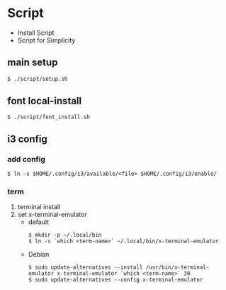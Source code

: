 # Script
- Install Script
- Script for Simplicity



## main setup
```bash
$ ./script/setup.sh
```
## font local-install
```
$ ./script/font_install.sh
```

<!-- 
## vim plugin install
1. dein install
	```
	dein_install.sh
	```
1. deno install
	```
	$ curl -fsSL https://deno.land/x/install/install.sh | sh
	```
1. plugin install
	```
	:call dein#install() 
	```
-->


## i3 config
### add config
```
$ ln -s $HOME/.config/i3/available/<file> $HOME/.config/i3/enable/
```

### term 

1. terminal install
1. set x-terminal-emulator 
	- default
		```
		$ mkdir -p ~/.local/bin
		$ ln -s `which <term-name>` ~/.local/bin/x-terminal-emulator
		```
	- Debian
		```
		$ sudo update-alternatives --install /usr/bin/x-terminal-emulator x-terminal-emulator `which <term-name>` 30
		$ sudo update-alternatives --config x-terminal-emulator
		```
